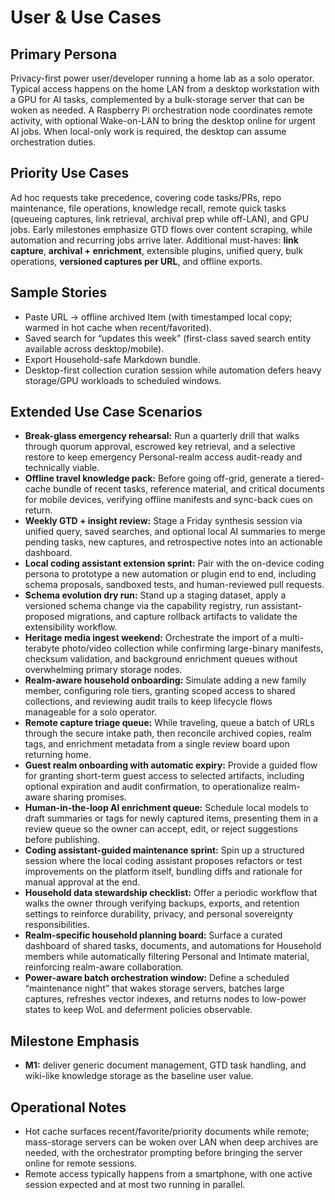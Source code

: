 # User & Use Cases

## Primary Persona
Privacy-first power user/developer running a home lab as a solo operator. Typical access happens on the home LAN from a desktop workstation with a GPU for AI tasks, complemented by a bulk-storage server that can be woken as needed. A Raspberry Pi orchestration node coordinates remote activity, with optional Wake-on-LAN to bring the desktop online for urgent AI jobs. When local-only work is required, the desktop can assume orchestration duties.

## Priority Use Cases
Ad hoc requests take precedence, covering code tasks/PRs, repo maintenance, file operations, knowledge recall, remote quick tasks (queueing captures, link retrieval, archival prep while off-LAN), and GPU jobs. Early milestones emphasize GTD flows over content scraping, while automation and recurring jobs arrive later. Additional must-haves: **link capture**, **archival + enrichment**, extensible plugins, unified query, bulk operations, **versioned captures per URL**, and offline exports.

## Sample Stories
- Paste URL → offline archived Item (with timestamped local copy; warmed in hot cache when recent/favorited).
- Saved search for “updates this week” (first-class saved search entity available across desktop/mobile).
- Export Household-safe Markdown bundle.
- Desktop-first collection curation session while automation defers heavy storage/GPU workloads to scheduled windows.

## Extended Use Case Scenarios
- **Break-glass emergency rehearsal:** Run a quarterly drill that walks through quorum approval, escrowed key retrieval, and a selective restore to keep emergency Personal-realm access audit-ready and technically viable.
- **Offline travel knowledge pack:** Before going off-grid, generate a tiered-cache bundle of recent tasks, reference material, and critical documents for mobile devices, verifying offline manifests and sync-back cues on return.
- **Weekly GTD + insight review:** Stage a Friday synthesis session via unified query, saved searches, and optional local AI summaries to merge pending tasks, new captures, and retrospective notes into an actionable dashboard.
- **Local coding assistant extension sprint:** Pair with the on-device coding persona to prototype a new automation or plugin end to end, including schema proposals, sandboxed tests, and human-reviewed pull requests.
- **Schema evolution dry run:** Stand up a staging dataset, apply a versioned schema change via the capability registry, run assistant-proposed migrations, and capture rollback artifacts to validate the extensibility workflow.
- **Heritage media ingest weekend:** Orchestrate the import of a multi-terabyte photo/video collection while confirming large-binary manifests, checksum validation, and background enrichment queues without overwhelming primary storage nodes.
- **Realm-aware household onboarding:** Simulate adding a new family member, configuring role tiers, granting scoped access to shared collections, and reviewing audit trails to keep lifecycle flows manageable for a solo operator.
- **Remote capture triage queue:** While traveling, queue a batch of URLs through the secure intake path, then reconcile archived copies, realm tags, and enrichment metadata from a single review board upon returning home.
- **Guest realm onboarding with automatic expiry:** Provide a guided flow for granting short-term guest access to selected artifacts, including optional expiration and audit confirmation, to operationalize realm-aware sharing promises.
- **Human-in-the-loop AI enrichment queue:** Schedule local models to draft summaries or tags for newly captured items, presenting them in a review queue so the owner can accept, edit, or reject suggestions before publishing.
- **Coding assistant-guided maintenance sprint:** Spin up a structured session where the local coding assistant proposes refactors or test improvements on the platform itself, bundling diffs and rationale for manual approval at the end.
- **Household data stewardship checklist:** Offer a periodic workflow that walks the owner through verifying backups, exports, and retention settings to reinforce durability, privacy, and personal sovereignty responsibilities.
- **Realm-specific household planning board:** Surface a curated dashboard of shared tasks, documents, and automations for Household members while automatically filtering Personal and Intimate material, reinforcing realm-aware collaboration.
- **Power-aware batch orchestration window:** Define a scheduled “maintenance night” that wakes storage servers, batches large captures, refreshes vector indexes, and returns nodes to low-power states to keep WoL and deferment policies observable.

## Milestone Emphasis
- **M1:** deliver generic document management, GTD task handling, and wiki-like knowledge storage as the baseline user value.

## Operational Notes
- Hot cache surfaces recent/favorite/priority documents while remote; mass-storage servers can be woken over LAN when deep archives are needed, with the orchestrator prompting before bringing the server online for remote sessions.
- Remote access typically happens from a smartphone, with one active session expected and at most two running in parallel.
